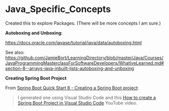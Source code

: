 # Java_Specific_Concepts

Created this to explore Packages. (There will be more concepts I am sure.)

**Autoboxing and Unboxing**:

https://docs.oracle.com/javase/tutorial/java/data/autoboxing.html

See also: https://github.com/JamieBort/LearningDirectory/blob/master/Java/Courses/JavaProgrammingMasterclassForSoftwareDevelopers/WhatIveLearned.md#section-8--arrays-java-inbuilt-lists-autoboxing-and-unboxing

**Creating Spring Boot Project**

From [Spring Boot Quick Start 8 - Creating a Spring Boot project](https://github.com/JamieBort/LearningDirectory/blob/master/Java/Courses/SpringBoot/SpringBootQuickStart/WhatIveLearned.md#spring-boot-quick-start-8---creating-a-spring-boot-project):
>I generated one using Visual Studio Code and this [How to create a Spring Boot Project in Visual Studio Code](https://www.youtube.com/watch?v=5mpHejytgFE) YouTube video.